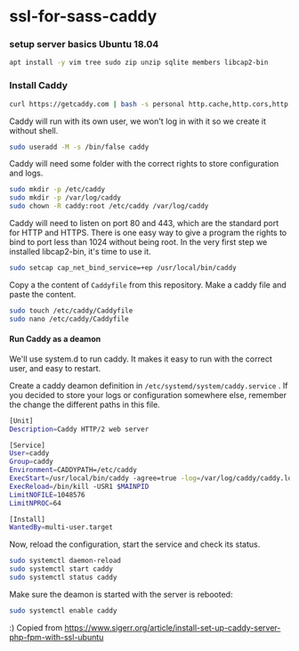 # ssl-for-sass-caddy

### setup server basics Ubuntu 18.04
```bash
apt install -y vim tree sudo zip unzip sqlite members libcap2-bin
```
### Install Caddy
```bash
curl https://getcaddy.com | bash -s personal http.cache,http.cors,http.expires,http.geoip,http.git,http.ipfilter,http.locale,http.nobots,http.ratelimit,http.realip
```

Caddy will run with its own user, we won't log in with it so we create it without shell.

```bash
sudo useradd -M -s /bin/false caddy
```

Caddy will need some folder with the correct rights to store configuration and logs.

```bash
sudo mkdir -p /etc/caddy
sudo mkdir -p /var/log/caddy
sudo chown -R caddy:root /etc/caddy /var/log/caddy
```
Caddy will need to listen on port 80 and 443, which are the standard port for HTTP and HTTPS. There is one easy way to give a program the rights to bind to port less than 1024 without being root. In the very first step we installed libcap2-bin, it's time to use it.

```bash
sudo setcap cap_net_bind_service=+ep /usr/local/bin/caddy
```

Copy a the content of `Caddyfile` from this repository. Make a caddy file and paste the content. 
```bash
sudo touch /etc/caddy/Caddyfile
sudo nano /etc/caddy/Caddyfile
```

#### Run Caddy as a deamon

We'll use system.d to run caddy. It makes it easy to run with the correct user, and easy to restart.

Create a caddy deamon definition in `/etc/systemd/system/caddy.service` . If you decided to store your logs or configuration somewhere else, remember the change the different paths in this file.
```bash
[Unit]
Description=Caddy HTTP/2 web server

[Service]
User=caddy
Group=caddy
Environment=CADDYPATH=/etc/caddy
ExecStart=/usr/local/bin/caddy -agree=true -log=/var/log/caddy/caddy.log -conf=/etc/caddy/Caddyfile -root=/dev/null
ExecReload=/bin/kill -USR1 $MAINPID
LimitNOFILE=1048576
LimitNPROC=64

[Install]
WantedBy=multi-user.target
```

Now, reload the configuration, start the service and check its status.
```bash
sudo systemctl daemon-reload
sudo systemctl start caddy
sudo systemctl status caddy
```

Make sure the deamon is started with the server is rebooted:

```bash
sudo systemctl enable caddy
```

:) Copied from https://www.sigerr.org/article/install-set-up-caddy-server-php-fpm-with-ssl-ubuntu